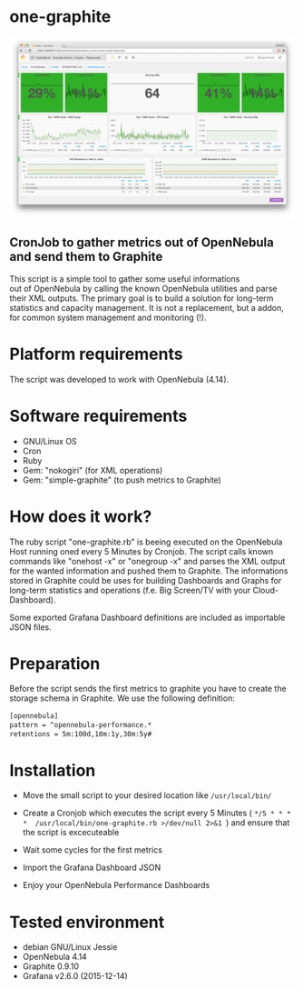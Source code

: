 one-graphite
============


![OpenNebula-Grafana-Dashboard](https://raw.githubusercontent.com/TeleData/one-graphite/master/screenshots/1.png)


## CronJob to gather metrics out of OpenNebula and send them to Graphite

This script is a simple tool to gather some useful informations  
out of OpenNebula by calling the known OpenNebula utilities 
and parse their XML outputs. The primary goal is to build
a solution for long-term statistics and capacity management.
It is not a replacement, but a addon, for common system management and monitoring (!).


# Platform requirements
The script was developed to work with OpenNebula (4.14).

# Software requirements
- GNU/Linux OS
- Cron
- Ruby
- Gem: "nokogiri" (for XML operations)
- Gem: "simple-graphite" (to push metrics to Graphite)

# How does it work?
The ruby script "one-graphite.rb" is beeing executed on the OpenNebula Host running oned
every 5 Minutes by Cronjob. The script calls known commands like "onehost -x" or "onegroup -x"
and parses the XML output for the wanted information and pushed them to Graphite.
The informations stored in Graphite could be uses for building Dashboards and Graphs for
long-term statistics and operations (f.e. Big Screen/TV with your Cloud-Dashboard).

Some exported Grafana Dashboard definitions are included as importable JSON files.

# Preparation 
Before the script sends the first metrics to graphite you have to create the storage schema in Graphite. We use the following definition:

```
[opennebula]
pattern = ^opennebula-performance.*
retentions = 5m:100d,10m:1y,30m:5y#
```


# Installation

* Move the small script to your desired location like ``/usr/local/bin/``

* Create a Cronjob which executes the script every 5 Minutes ( ``*/5 * * * *  /usr/local/bin/one-graphite.rb >/dev/null 2>&1 ``) and ensure that the script is excecuteable
* Wait some cycles for the first metrics

* Import the Grafana Dashboard JSON

* Enjoy your OpenNebula Performance Dashboards

# Tested environment
- debian GNU/Linux Jessie
- OpenNebula 4.14
- Graphite 0.9.10
- Grafana v2.6.0 (2015-12-14)


